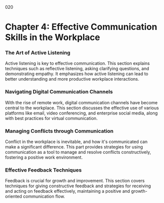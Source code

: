 020

# **Chapter 4: Effective Communication Skills in the Workplace**


### ****The Art of Active Listening****

Active listening is key to effective communication. This
section explains techniques such as reflective listening, asking clarifying
questions, and demonstrating empathy. It emphasizes how active listening can
lead to better understanding and more productive workplace interactions.

### ****Navigating Digital Communication Channels****

With the rise of remote work, digital communication channels
have become central to the workplace. This section discusses the effective use
of various platforms like email, video conferencing, and enterprise social
media, along with best practices for virtual communication.

### ****Managing Conflicts through Communication****

Conflict in the workplace is inevitable, and how it's
communicated can make a significant difference. This part provides strategies
for using communication as a tool to manage and resolve conflicts
constructively, fostering a positive work environment.

### ****Effective Feedback Techniques****

Feedback is crucial for growth and improvement. This section
covers techniques for giving constructive feedback and strategies for receiving
and acting on feedback effectively, maintaining a positive and growth-oriented
communication flow.
